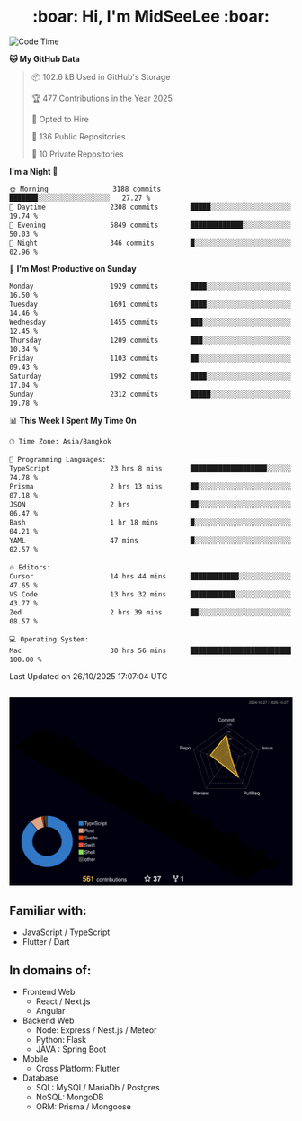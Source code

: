 <h1 align="center"> :boar: Hi, I'm MidSeeLee :boar:</h1>
 
<!--START_SECTION:waka-->
![Code Time](http://img.shields.io/badge/Code%20Time-3%2C571%20hrs%2013%20mins-blue)

**🐱 My GitHub Data** 

> 📦 102.6 kB Used in GitHub's Storage 
 > 
> 🏆 477 Contributions in the Year 2025
 > 
> 💼 Opted to Hire
 > 
> 📜 136 Public Repositories 
 > 
> 🔑 10 Private Repositories 
 > 
**I'm a Night 🦉** 

```text
🌞 Morning                3188 commits        ███████░░░░░░░░░░░░░░░░░░   27.27 % 
🌆 Daytime                2308 commits        █████░░░░░░░░░░░░░░░░░░░░   19.74 % 
🌃 Evening                5849 commits        █████████████░░░░░░░░░░░░   50.03 % 
🌙 Night                  346 commits         █░░░░░░░░░░░░░░░░░░░░░░░░   02.96 % 
```
📅 **I'm Most Productive on Sunday** 

```text
Monday                   1929 commits        ████░░░░░░░░░░░░░░░░░░░░░   16.50 % 
Tuesday                  1691 commits        ████░░░░░░░░░░░░░░░░░░░░░   14.46 % 
Wednesday                1455 commits        ███░░░░░░░░░░░░░░░░░░░░░░   12.45 % 
Thursday                 1209 commits        ███░░░░░░░░░░░░░░░░░░░░░░   10.34 % 
Friday                   1103 commits        ██░░░░░░░░░░░░░░░░░░░░░░░   09.43 % 
Saturday                 1992 commits        ████░░░░░░░░░░░░░░░░░░░░░   17.04 % 
Sunday                   2312 commits        █████░░░░░░░░░░░░░░░░░░░░   19.78 % 
```


📊 **This Week I Spent My Time On** 

```text
🕑︎ Time Zone: Asia/Bangkok

💬 Programming Languages: 
TypeScript               23 hrs 8 mins       ███████████████████░░░░░░   74.78 % 
Prisma                   2 hrs 13 mins       ██░░░░░░░░░░░░░░░░░░░░░░░   07.18 % 
JSON                     2 hrs               ██░░░░░░░░░░░░░░░░░░░░░░░   06.47 % 
Bash                     1 hr 18 mins        █░░░░░░░░░░░░░░░░░░░░░░░░   04.21 % 
YAML                     47 mins             █░░░░░░░░░░░░░░░░░░░░░░░░   02.57 % 

🔥 Editors: 
Cursor                   14 hrs 44 mins      ████████████░░░░░░░░░░░░░   47.65 % 
VS Code                  13 hrs 32 mins      ███████████░░░░░░░░░░░░░░   43.77 % 
Zed                      2 hrs 39 mins       ██░░░░░░░░░░░░░░░░░░░░░░░   08.57 % 

💻 Operating System: 
Mac                      30 hrs 56 mins      █████████████████████████   100.00 % 
```


 Last Updated on 26/10/2025 17:07:04 UTC
<!--END_SECTION:waka-->

##

![](./profile-3d-contrib/profile-night-rainbow.svg)

## Familiar with:
- JavaScript / TypeScript
- Flutter / Dart

## In domains of:
- Frontend Web
  - React / Next.js
  - Angular
- Backend Web
  - Node: Express / Nest.js / Meteor
  - Python: Flask
  - JAVA : Spring Boot
- Mobile
  - Cross Platform: Flutter
- Database
  - SQL: MySQL/ MariaDb / Postgres
  - NoSQL: MongoDB
  - ORM: Prisma / Mongoose
